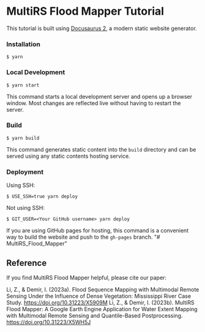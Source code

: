 # MultiRS Flood Mapper Tutorial

This tutorial is built using [Docusaurus 2](https://docusaurus.io/), a modern static website generator.

### Installation

```
$ yarn
```

### Local Development

```
$ yarn start
```

This command starts a local development server and opens up a browser window. Most changes are reflected live without having to restart the server.

### Build

```
$ yarn build
```

This command generates static content into the `build` directory and can be served using any static contents hosting service.

### Deployment

Using SSH:

```
$ USE_SSH=true yarn deploy
```

Not using SSH:

```
$ GIT_USER=<Your GitHub username> yarn deploy
```

If you are using GitHub pages for hosting, this command is a convenient way to build the website and push to the `gh-pages` branch.
"# MultiRS_Flood_Mapper" 

## Reference
If you find MultiRS Flood Mapper helpful, please cite our paper:  

Li, Z., & Demir, I. (2023a). Flood Sequence Mapping with Multimodal Remote Sensing Under the Influence of Dense Vegetation: Mississippi River Case Study. https://doi.org/10.31223/X5909M
Li, Z., & Demir, I. (2023b). MultiRS Flood Mapper: A Google Earth Engine Application for Water Extent Mapping with Multimodal Remote Sensing and Quantile-Based Postprocessing. https://doi.org/10.31223/X5WH5J

